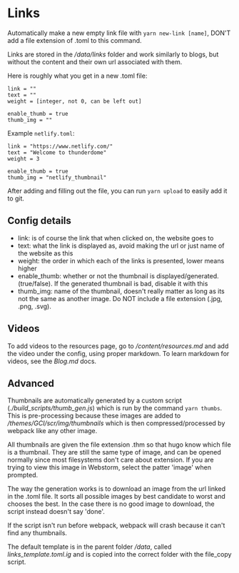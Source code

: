 # Links
Automatically make a new empty link file with `yarn new-link [name]`, DON'T add a file extension of .toml to this command.

Links are stored in the */data/links* folder and work similarly to blogs, but without the content and their own url associated with them. 

Here is roughly what you get in a new .toml file:
```
link = ""
text = ""
weight = [integer, not 0, can be left out]

enable_thumb = true
thumb_img = ""

``` 

Example `netlify.toml`:
```
link = "https://www.netlify.com/"
text = "Welcome to thunderdome"
weight = 3

enable_thumb = true
thumb_img = "netlify_thumbnail"
```

After adding and filling out the file, you can run `yarn upload` to easily add it to git.

## Config details

- link: is of course the link that when clicked on, the website goes to
- text: what the link is displayed as, avoid making the url or just name of the website as this
- weight: the order in which each of the links is presented, lower means higher
- enable_thumb: whether or not the thumbnail is displayed/generated. (true/false). If the generated thumbnail is bad, disable it with this
- thumb_img: name of the thumbnail, doesn't really matter as long as its not the same as another image. Do NOT include a file extension (.jpg, .png, .svg).

## Videos
To add videos to the resources page, go to */content/resources.md* and add the video under the config, using proper markdown. To learn markdown for videos, see the *Blog.md* docs. 

## Advanced

 Thumbnails are automatically generated by a custom script (*./build_scripts/thumb_gen.js*) which is run by the command `yarn thumbs`. This is pre-processing because these images are added to */themes/GCI/scr/img/thumbnails* which is then compressed/processed by webpack like any other image.
 
 All thumbnails are given the file extension .thm so that hugo know which file is a thumbnail. They are still the same type of image, and can be opened normally since most filesystems don't care about extension. If you are trying to view this image in Webstorm, select the patter 'image' when prompted.
 
 The way the generation works is to download an image from the url linked in the .toml file. It sorts all possible images by best candidate to worst and chooses the best. In the case there is no good image to download, the script instead doesn't say 'done'.
 
 If the script isn't run before webpack, webpack will crash because it can't find any thumbnails.
 
 The default template is in the parent folder */data*, called *links_template.toml.ig* and is copied into the correct folder with the file_copy script.